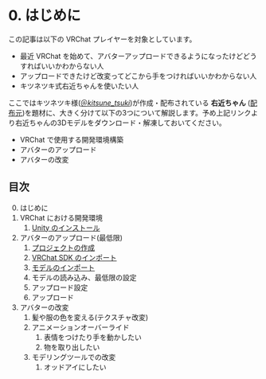 # 0. はじめに

この記事は以下の VRChat プレイヤーを対象としています。

- 最近 VRChat を始めて、アバターアップロードできるようになったけどどうすればいいかわからない人
- アップロードできたけど改変ってどこから手をつければいいかわからない人
- キツネツキ式右近ちゃんを使いたい人

ここではキツネツキ様([＠_kitsune_tsuki_](https://twitter.com/_kitsune_tsuki_))が作成・配布されている **右近ちゃん** ([配布元](http://seiga.nicovideo.jp/seiga/im8378009))を題材に、大きく分けて以下の3つについて解説します。予め上記リンクより右近ちゃんの3Dモデルをダウンロード・解凍しておいてください。

- VRChat で使用する開発環境構築
- アバターのアップロード
- アバターの改変

## 目次

0. はじめに
1. VRChat における開発環境
   1. [Unity のインストール](./1_devenv/1_1_Unity.md)
2. アバターのアップロード(最低限)
   1. [プロジェクトの作成](./2_upload/2_1_Project.md)
   2. [VRChat SDK のインポート](./2_upload/2_2_ImportVRC.md)
   3. [モデルのインポート](./2_upload/2_3_ImportModel.md)
   4. モデルの読み込み、最低限の設定
   5. アップロード設定
   6. アップロード
3. アバターの改変
   1. 髪や服の色を変える(テクスチャ改変)
   2. アニメーションオーバーライド
      1. 表情をつけたり手を動かしたい
      2. 物を取り出したい
   3. モデリングツールでの改変
      1. オッドアイにしたい
